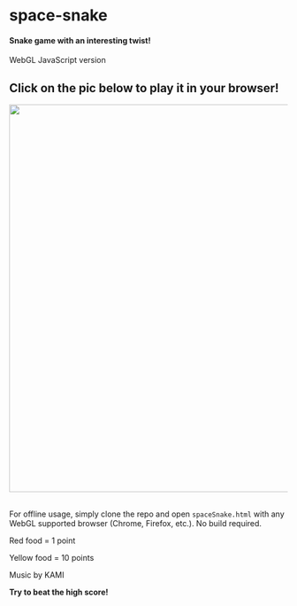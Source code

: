 # **space-snake**

#### Snake game with an interesting twist!
WebGL JavaScript version

## Click on the pic below to play it in your browser!

<div class="intro"><a href="http://sifuf.com/spaceSnake.html"><img src="http://sifuf.com/programming/thumbs/snake0.jpg" style="width: 700px;" /></a></div>
</br>


For offline usage, simply clone the repo and open ```spaceSnake.html``` with any WebGL supported browser (Chrome, Firefox, etc.). No build required.

Red food = 1 point

Yellow food = 10 points

Music by KAMI

**Try to beat the high score!**
